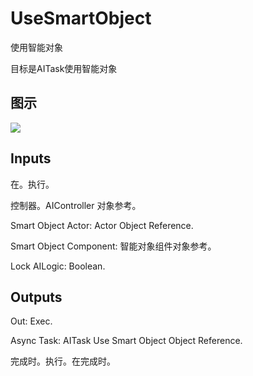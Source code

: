 # UseSmartObject

使用智能对象

目标是AITask使用智能对象

## 图示

![]($-20221218-17484621.png)

## Inputs

在。执行。

控制器。AIController 对象参考。

Smart Object Actor: Actor Object Reference.

Smart Object Component: 智能对象组件对象参考。

Lock AILogic: Boolean.  

## Outputs

Out: Exec.

Async Task: AITask Use Smart Object Object Reference.

完成时。执行。在完成时。
